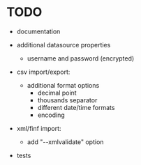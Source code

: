 # TODO

- documentation

- additional datasource properties
  - username and password (encrypted)

- csv import/export:
  - additional format options
    - decimal point
    - thousands separator
    - different date/time formats
    - encoding

- xml/finf import:
  - add "--xmlvalidate" option

- tests